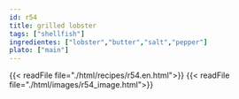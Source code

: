 ```yaml
---
id: r54
title: grilled lobster
tags: ["shellfish"]
ingredientes: ["lobster","butter","salt","pepper"]
plato: ["main"]
---
```


{{< readFile file="./html/recipes/r54.en.html">}}
{{< readFile file="./html/images/r54_image.html">}}